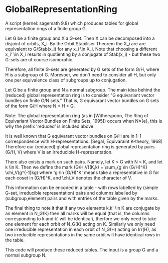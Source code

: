 # GlobalRepresentationRing
A script (kernel: sagemath 9.8) which produces tables for global representation rings of a finite group G.

Let G be a finite group and X a G-set. Then X can be decomposed into a disjoint of orbits, X_i. By the Orbit Stabiliser Theorem the X_i are are equivalent to G/Stab(x_i) for any x_i \in X_i. Note that choosing a different x_i' \in X_i results in quotienting by a conjugate of Stab(x_i) - but these two G-sets are of course isomorphic. 

Therefore, all finite G-sets are generated by G sets of the form G/H, where H is a subgroup of G. Morevoer, we don't need to consider all H, but only one per equivalence class of subgroups up to conjugation.

Let G be a finite group and N a normal subgroup. The main idea behind the (reduced) global representation ring is to consider "G equivariant vector bundles on finite G/N sets." That is, G equivarant vector bundles on G sets of the form G/H where N < H < G. 

Note: The global representation ring (as in [Witherspoon, The Ring of Equivariant Vector Bundles on Finite Sets, 1995]) occurs when N={e}, this is why the prefix 'reduced' is included above.

It is well known that G equivarant vector bundles on G/H are in 1-1 correspondence with H-representations. [Segal, Equivaraint K-theory, 1968] Therefore our (reduced) global representation ring is generated by pairs (G/H, V) where V is an irreducible H-representation. 

There also exists a mark on such pairs. Namely, let K < G with N < K, and let k \in K. Then we define the mark (G/H,V)(K,k) = \sum_{g \in (G/H)^K} \chi_V(g^{-1}kg) where 'g \in (G/H)^K' means take a representative in G for each coset in (G/H)^K, and \chi_V denotes the character of V.

This information can be encoded in a table - with rows labelled by (simple G-set, irreducible representation) pairs and columns labelled by (subgroup,element) pairs and with entries of the table given by the marks.

The final thing to note it that if any two elements k,k' \in K are conjugate by an element in N_G(K) then all marks will be equal (that is, the columns corresponding to k and k' will be identical), therfore we only need to take one element for each orbit of N_G(K) acting on K. Similarly we only need one irreducible representation in each orbit of N_G(H) acting on Irr(H), as two irreducible representations in the same orbit will have identical rows in the table. 

This code will produce these reduced tables. The input is a group G and a normal subgroup N.
